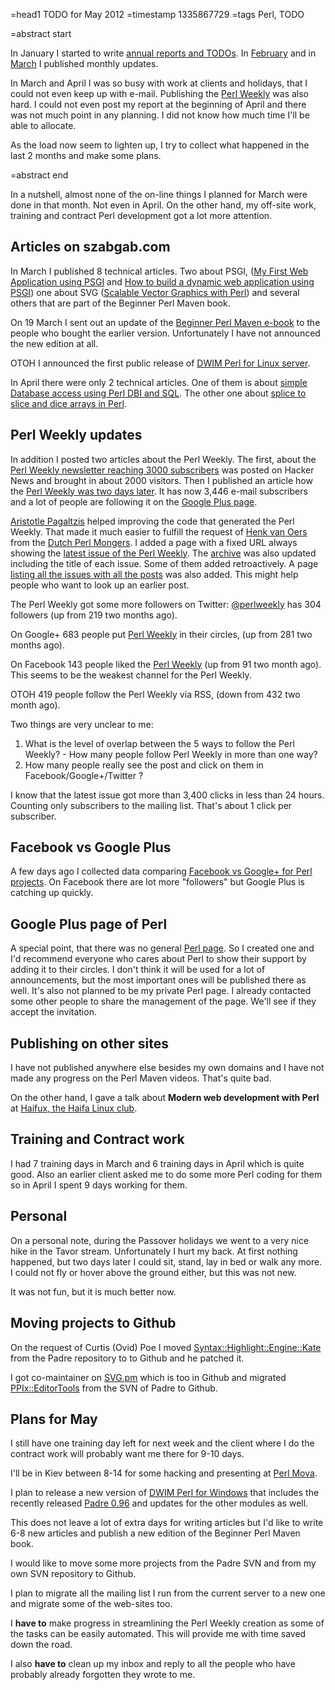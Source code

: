 =head1 TODO for May 2012
=timestamp 1335867729
=tags Perl, TODO

=abstract start

In January I started to write <a href="/todo-2012.html">annual reports and TODOs</a>.
In <a href="/todo-2012-02.html">February</a> and in <a href="/todo-2012-03.html">March</a>
I published monthly updates.

In March and April I was so busy with work at clients and holidays,
that I could not even keep up with e-mail. Publishing the <a href="http://perlweekly.com/">Perl Weekly</a>
was also hard. I could not even post my report at the beginning of April and there was not much point in
any planning. I did not know how much time I'll be able to allocate.

As the load now seem to lighten up, I try to collect what happened in the last 2 months
and make some plans.

=abstract end

In a nutshell, almost none of the on-line things I planned for March were done in that month. Not even in April.
On the other hand, my off-site work, training and contract Perl development got a lot more attention.

<h2>Articles on szabgab.com</h2>

In March I published 8 technical articles. Two about PSGI, 
(<a href="/my-first-web-application-using-psgi.html">My First Web Application using PSGI</a> and 
<a href="/how-to-build-a-dynamic-web-application-using-psgi.html">How to build a dynamic web application using PSGI</a>)
one about SVG (<a href="/scalable-vector-graphics-with-perl.html">Scalable Vector Graphics with Perl</a>)
and several others that are part of the Beginner Perl Maven book.

On 19 March I sent out an update of the <a href="/beginner-perl-maven.html">Beginner Perl Maven e-book</a>
to the people who bought the earlier version. Unfortunately I have not announced the new edition at all.

OTOH I announced the first public release of <a href="/dwimperl-for-linux-server-v2.html">DWIM Perl for Linux server</a>.

In April there were only 2 technical articles. One of them is about 
<a href="/simple-database-access-using-perl-dbi-and-sql.html">simple Database access using Perl DBI and SQL</a>.
The other one about <a href="/splice-to-slice-and-dice-arrays-in-perl.html">splice to slice and dice arrays in Perl</a>.

<h2>Perl Weekly updates</h2>

In addition I posted two articles about the Perl Weekly.
The first, about the <a href="http://szabgab.com/perl-weekly-newsletter-at-3000.html">Perl Weekly newsletter reaching 3000 subscribers</a>
was posted on Hacker News and brought in about 2000 visitors.
Then I published an article how the <a href="/perl-weekly-two-days-later.html">Perl Weekly was two days later</a>.
It has now 3,446 e-mail subscribers and a lot of people are following it on the 
<a href="https://plus.google.com/102874059713383300948/">Google Plus page</a>.

<a href="http://plasmasturm.org/">Aristotle Pagaltzis</a> helped improving the code that generated the Perl Weekly.
That made it much easier to fulfill the request of <a href="https://metacpan.org/author/HVOERS">Henk van Oers</a>
from the <a href="http://nl.pm.org/">Dutch Perl Mongers</a>. I added a page with a fixed URL
always showing the <a href="http://perlweekly.com/latest.html">latest issue of the Perl Weekly</a>.
The <a href="http://perlweekly.com/archive/reverse.html">archive</a> was also updated including the title of each
issue. Some of them added retroactively. A page
<a href="http://perlweekly.com/all.html">listing all the issues with all the posts</a> was also added.
This might help people who want to look up an earlier post.

The Perl Weekly got some more followers on Twitter:
<a href="http://twitter.com/#!/perlweekly">@perlweekly</a> has 304 followers (up from 219 two months ago).

On Google+ 683 people put <a href="https://plus.google.com/102874059713383300948/">Perl Weekly</a> in their circles, (up from 281 two months ago).

On Facebook 143 people liked the <a href="http://www.facebook.com/PerlWeekly">Perl Weekly</a> (up from 91 two month ago).
This seems to be the weakest channel for the Perl Weekly.

OTOH 419 people follow the Perl Weekly via RSS, (down from 432 two month ago).

Two things are very unclear to me:
<ol>
<li>What is the level of overlap between the 5 ways to follow the Perl Weekly? - How many people follow Perl Weekly in more than one way?</li>
<li>How many people really see the post and click on them in Facebook/Google+/Twitter ?</li>
</ol>

I know that the latest issue got more than 3,400 clicks in less than 24 hours. Counting only subscribers to the mailing list.
That's about 1 click per subscriber. 

<h2>Facebook vs Google Plus</h2>

A few days ago I collected data comparing
<a href="/facebook-vs-google-plus-for-perl-projects.html">Facebook vs Google+ for Perl projects</a>.
On Facebook there are lot more "followers" but Google Plus is catching up quickly.

<h2>Google Plus page of Perl</h2>

A special point, that there was no general <a href="https://plus.google.com/112669913334031595661/">Perl page</a>.
So I created one and I'd recommend everyone who cares about Perl to show their support by adding it to
their circles. I don't think it will be used for a lot of announcements,
but the most important ones will be published there as well. It's also not planned to be my private Perl page.
I already contacted some other people to share the management of the page. We'll see if they accept the invitation.

<h2>Publishing on other sites</h2>

I have not published anywhere else besides my own domains and I have not made any progress on the Perl Maven videos.
That's quite bad.

On the other hand, I gave a talk about <b>Modern web development with Perl</b>
at <a href="http://haifux.org/">Haifux, the Haifa Linux club</a>.

<h2>Training and Contract work</h2>

I had 7 training days in March and 6 training days in April which is quite good. Also an earlier
client asked me to do some more Perl coding for them so in April I spent 9 days working for them.

<h2>Personal</h2>

On a personal note, during the Passover holidays we went to a very nice hike in the 
Tavor stream. Unfortunately I hurt my back. At first nothing happened, but two days later I could sit, stand, lay in bed or walk
any more. I could not fly or hover above the ground either, but this was not new.

It was not fun, but it is much better now.


<h2>Moving projects to Github</h2>

On the request of Curtis (Ovid) Poe I moved 
<a href="https://github.com/szabgab/Syntax-Highlight-Engine-Kate">Syntax::Highlight::Engine::Kate</a> from the Padre repository
to to Github and he patched it.

I got co-maintainer on <a href="https://github.com/szabgab/SVG">SVG.pm</a> which is too in Github and migrated
<a href="https://github.com/szabgab/PPIx-EditorTools">PPIx::EditorTools</a> from the SVN of Padre to Github.


<h2>Plans for May</h2>

I still have one training day left for next week and the client where I do the contract work
will probably want me there for 9-10 days.

I'll be in Kiev between 8-14 for some hacking and presenting at <a href="http://event.perlrussia.org/yr2012/">Perl Mova</a>.

I plan to release a new version of <a href="http://dwimperl.szabgab.com/">DWIM Perl for Windows</a>
that includes the recently released <a href="http://padre.perlide.org/">Padre 0.96</a> and updates
for the other modules as well.

This does not leave a lot of extra days for writing articles but I'd like to write 6-8 new articles
and publish a new edition of the Beginner Perl Maven book.

I would like to move some more projects from the Padre SVN and from my own SVN repository to Github.

I plan to migrate all the mailing list I run from the current server to a new one and migrate
some of the web-sites too.

I <b>have to</b> make progress in streamlining the Perl Weekly creation as some of
the tasks can be easily automated. This will provide me with time saved down
the road.

I also <b>have to</b> clean up my inbox and reply to all the people who have probably already forgotten they wrote to me.

